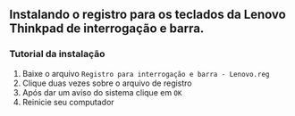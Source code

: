## Instalando o registro para os teclados da Lenovo Thinkpad de interrogação e barra.

### Tutorial da instalação

1. Baixe o arquivo `Registro para interrogação e barra - Lenovo.reg`
2. Clique duas vezes sobre o arquivo de registro
3. Após dar um aviso do sistema clique em `OK`
4. Reinicie seu computador


